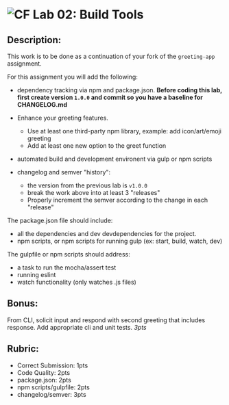 ![CF](assets/shield-32x32.png) Lab 02: Build Tools
===

## Description:

This work is to be done as a continuation of your fork of the `greeting-app` assignment.

For this assignment you will add the following:
  * dependency tracking via npm and package.json. 
  __Before coding this lab, first create version `1.0.0` and commit so you have a baseline for CHANGELOG.md__
  * Enhance your greeting features. 
    * Use at least one third-party npm library, example: add icon/art/emoji greeting
    * Add at least one new option to the greet function

  * automated build and development environent via gulp or npm scripts
  * changelog and semver "history":
    * the version from the previous lab is `v1.0.0`
    * break the work above into at least 3 "releases"
    * Properly increment the semver according to the change in each "release"

The package.json file should include:
  * all the dependencies and dev devdependencies for the project.
  * npm scripts, or npm scripts for running gulp (ex: start, build, watch, dev)

The gulpfile or npm scripts should address:
  * a task to run the mocha/assert test
  * running eslint
  * watch functionality (only watches .js files)

## Bonus:  
From CLI, solicit input and respond with second greeting that includes response. Add appropriate cli and unit tests. *3pts*

## Rubric:

* Correct Submission: 1pts
* Code Quality: 2pts
* package.json: 2pts
* npm scripts/gulpfile: 2pts
* changelog/semver: 3pts
